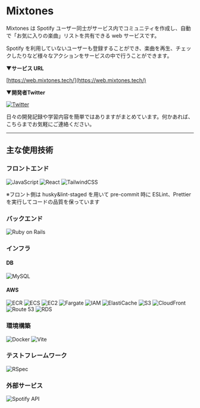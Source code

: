 # Mixtones

Mixtones は Spotify ユーザー同士がサービス内でコミュニティを作成し、自動で「お気に入りの楽曲」リストを共有できる web サービスです。

Spotify を利用していないユーザーも登録することができ、楽曲を再生、チェックしたりなど様々なアクションをサービスの中で行うことができます。

▼**サービス URL**

[https://web.mixtones.tech/](https://web.mixtones.tech/)

▼**開発者Twitter**

[![Twitter](https://img.shields.io/badge/@SaitoShigeki-%231DA1F2.svg?&style=flat-square&logo=twitter&logoColor=white)](https://twitter.com/saito_engine)

日々の開発記録や学習内容を簡単ではありますがまとめています。何かあれば、こちらまでお気軽にご連絡ください。

---

## 主な使用技術

### フロントエンド

![JavaScript](https://img.shields.io/badge/-JavaScript-F7DF1E?style=flat-square&logo=JavaScript&logoColor=white)
![React](https://img.shields.io/badge/-React-61DAFB?style=flat-square&logo=React&logoColor=black)
![TailwindCSS](https://img.shields.io/badge/-Tailwind_CSS-38B2AC?style=flat-square&logo=Tailwind-CSS&logoColor=white)

※フロント側は husky&lint-staged を用いて pre-commit 時に ESLint、Prettier を実行してコードの品質を保っています

### バックエンド

![Ruby on Rails](https://img.shields.io/badge/-Ruby_on_Rails-CC0000?style=flat-square&logo=Ruby-on-Rails&logoColor=white)

### インフラ

#### DB

![MySQL](https://img.shields.io/badge/-MySQL-4479A1?style=flat-square&logo=mysql&logoColor=white)

#### AWS

![ECR](https://img.shields.io/badge/-ECR-FF9900?style=flat-square&logo=Amazon-AWS&logoColor=white)
![ECS](https://img.shields.io/badge/-ECS-FF9900?style=flat-square&logo=Amazon-AWS&logoColor=white)
![EC2](https://img.shields.io/badge/-EC2-FF9900?style=flat-square&logo=Amazon-AWS&logoColor=white)
![Fargate](https://img.shields.io/badge/-Fargate-FF9900?style=flat-square&logo=Amazon-AWS&logoColor=white)
![IAM](https://img.shields.io/badge/-IAM-FF9900?style=flat-square&logo=Amazon-AWS&logoColor=white)
![ElastiCache](https://img.shields.io/badge/-ElastiCache-1488C6?style=flat-square&logo=Amazon-AWS&logoColor=white)
![S3](https://img.shields.io/badge/-S3-569A31?style=flat-square&logo=Amazon-S3&logoColor=white)
![CloudFront](https://img.shields.io/badge/-CloudFront-F99963?style=flat-square&logo=Amazon-CloudFront&logoColor=white)
![Route 53](https://img.shields.io/badge/-Route%2053-232F3E?style=flat-square&logo=Amazon-Route-53&logoColor=white)
![RDS](https://img.shields.io/badge/-RDS-527FFF?style=flat-square&logo=Amazon-RDS&logoColor=white)

### 環境構築

![Docker](https://img.shields.io/badge/-Docker-2496ED?style=flat-square&logo=docker&logoColor=white)
![Vite](https://img.shields.io/badge/-Vite-646CFF?style=flat-square&logo=Vite&logoColor=white)

### テストフレームワーク

![RSpec](https://img.shields.io/badge/-RSpec-CC342D?style=flat-square&logo=ruby&logoColor=white)

### 外部サービス

![Spotify API](https://img.shields.io/badge/-Spotify%20API-1DB954?style=flat-square&logo=Spotify&logoColor=white)